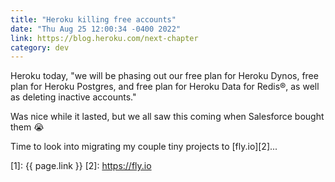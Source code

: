 ```yaml
---
title: "Heroku killing free accounts"
date: "Thu Aug 25 12:00:34 -0400 2022"
link: https://blog.heroku.com/next-chapter
category: dev
---
```


Heroku today, "we will be phasing out our free plan for Heroku Dynos, free
plan for Heroku Postgres, and free plan for Heroku Data for Redis®, as well as
deleting inactive accounts."

Was nice while it lasted, but we all saw this coming when Salesforce bought
them 😭

Time to look into migrating my couple tiny projects to [fly.io][2]...

[1]: {{ page.link }}
[2]: https://fly.io
